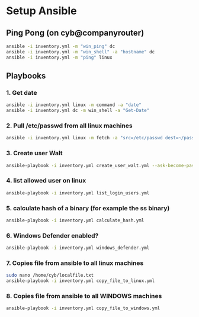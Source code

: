 # Setup Ansible

## Ping Pong (on cyb@companyrouter)

```bash
ansible -i inventory.yml -m "win_ping" dc
ansible -i inventory.yml -m "win_shell" -a "hostname" dc
ansible -i inventory.yml -m "ping" linux
```

## Playbooks

### 1. Get date

```bash
ansible -i inventory.yml linux -m command -a "date"
ansible -i inventory.yml dc -m win_shell -a "Get-Date"
```

### 2. Pull /etc/passwd from all linux machines

```bash
ansible -i inventory.yml linux -m fetch -a "src=/etc/passwd dest=~/passwd_files/{{ inventory_hostname }}/passwd flat=yes"
```

### 3. Create user Walt

```bash
ansible-playbook -i inventory.yml create_user_walt.yml --ask-become-pass
```

### 4. list allowed user on linux

```bash
ansible-playbook -i inventory.yml list_login_users.yml
```

### 5. calculate hash of a binary (for example the ss binary)

```bash
ansible-playbook -i inventory.yml calculate_hash.yml
```

### 6. Windows Defender enabled?

```bash
ansible-playbook -i inventory.yml windows_defender.yml
```

### 7. Copies file from ansible to all linux machines

```bash
sudo nano /home/cyb/localfile.txt
ansible-playbook -i inventory.yml copy_file_to_linux.yml
```

### 8. Copies file from ansible to all WINDOWS machines

```bash
ansible-playbook -i inventory.yml copy_file_to_windows.yml
```
